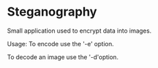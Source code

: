 # Steganography
Small application used to encrypt data into images.

Usage:
To encode use the '-e' option.



To decode an image use the '-d'option.
